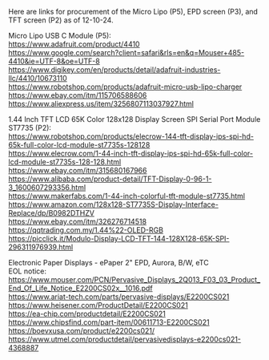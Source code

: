 Here are links for procurement of the Micro Lipo (P5), EPD screen (P3), and TFT screen (P2) as of 12-10-24.  

Micro Lipo USB C Module (P5):  
	https://www.adafruit.com/product/4410  
	https://www.google.com/search?client=safari&rls=en&q=Mouser+485-4410&ie=UTF-8&oe=UTF-8  
	https://www.digikey.com/en/products/detail/adafruit-industries-llc/4410/10673110  
	https://www.robotshop.com/products/adafruit-micro-usb-lipo-charger  
	https://www.ebay.com/itm/115706588606  
	https://www.aliexpress.us/item/3256807113037927.html  
	

1.44 Inch TFT LCD 65K Color 128x128 Display Screen SPI Serial Port Module ST7735 (P2):  
	https://www.robotshop.com/products/elecrow-144-tft-display-ips-spi-hd-65k-full-color-lcd-module-st7735s-128128  
	https://www.elecrow.com/1-44-inch-tft-display-ips-spi-hd-65k-full-color-lcd-module-st7735s-128-128.html  
	https://www.ebay.com/itm/315680167966  
	https://www.alibaba.com/product-detail/TFT-Display-0-96-1-3_1600607293356.html  
	https://www.makerfabs.com/1-44-inch-colorful-tft-module-st7735.html  
	https://www.amazon.com/128x128-ST7735S-Display-Interface-Replace/dp/B0982DTHZV  
	https://www.ebay.com/itm/326276714518  
	https://qqtrading.com.my/1.44%22-OLED-RGB  
	https://picclick.it/Modulo-Display-LCD-TFT-144-128X128-65K-SPI-296311976939.html  


Electronic Paper Displays - ePaper 2" EPD, Aurora, B/W, eTC  
	EOL notice:  https://www.mouser.com/PCN/Pervasive_Displays_2Q013_F03_03_Product_End_Of_Life_Notice_E2200CS02x__1016.pdf  
	https://www.ariat-tech.com/parts/pervasive-displays/E2200CS021  
	https://www.heisener.com/ProductDetail/E2200CS021  
	https://ea-chip.com/productdetail/E2200CS021  
	https://www.chipsfind.com/part-item/00611713-E2200CS021  
	https://boevxusa.com/product/e2200cs021/  
	https://www.utmel.com/productdetail/pervasivedisplays-e2200cs021-4368887  
	
